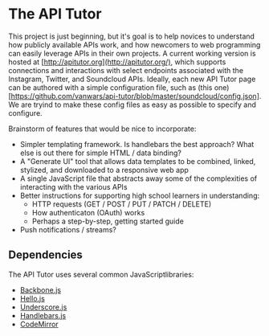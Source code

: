 The API Tutor
==========
This project is just beginning, but it's goal is to help novices to understand how publicly available APIs work, and how newcomers to web programming can easily leverage APIs in their own projects. A current working version is hosted at [http://apitutor.org](http://apitutor.org/), which supports connections and interactions with select endpoints associated with the Instagram, Twitter, and Soundcloud APIs. Ideally, each new API Tutor page can be authored with a simple configuration file, such as (this one)[https://github.com/vanwars/api-tutor/blob/master/soundcloud/config.json]. We are tryind to make these config files as easy as possible to specify and configure.

Brainstorm of features that would be nice to incorporate:
* Simpler templating framework. Is handlebars the best approach? What else is out there for simple HTML / data binding?
* A "Generate UI" tool that allows data templates to be combined, linked, stylized, and downloaded to a responsive web app
* A single JavaScript file that abstracts away some of the complexities of interacting with the various APIs
* Better instructions for supporting high school learners in understanding:
  * HTTP requests (GET / POST / PUT / PATCH / DELETE)
  * How authenticaton (OAuth) works
  * Perhaps a step-by-step, getting started guide
* Push notifications / streams?

Dependencies
---------
The API Tutor uses several common JavaScriptlibraries:

* [Backbone.js](http://backbonejs.org/)
* [Hello.js](http://adodson.com/hello.js/)
* [Underscore.js](http://underscorejs.org/)
* [Handlebars.js](http://handlebarsjs.com/)
* [CodeMirror](https://codemirror.net/)

